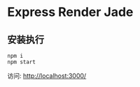# Express Render Jade

## 安装执行

```
npm i 
npm start
```

访问: [http://localhost:3000/](http://localhost:3000/)

